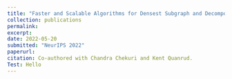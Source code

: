 ```yaml
---
title: "Faster and Scalable Algorithms for Densest Subgraph and Decomposition"
collection: publications
permalink: 
excerpt: 
date: 2022-05-20
submitted: "NeurIPS 2022"
paperurl: 
citation: Co-authored with Chandra Chekuri and Kent Quanrud. 
Test: Hello
---
```

